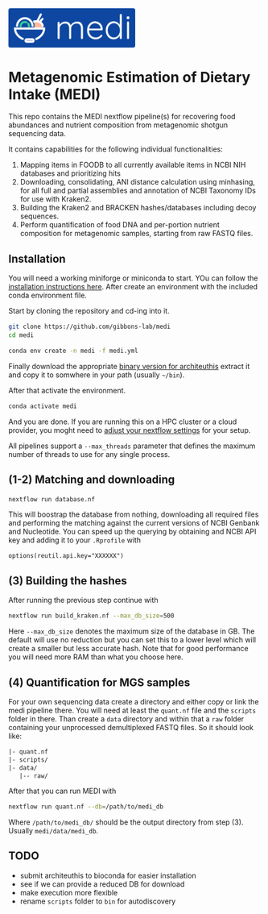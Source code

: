 <img src=".github/logo.png" width="50%">

# Metagenomic Estimation of Dietary Intake (MEDI)

This repo contains the MEDI nextflow pipeline(s) for recovering food abundances and
nutrient composition from metagenomic shotgun sequencing data.

It contains capabilities for the following individual functionalities:

1. Mapping items in FOODB to all currently available items in NCBI NIH databases and
   prioritizing hits
2. Downloading, consolidating, ANI distance calculation using minhasing, for all full and
   partial assemblies and annotation of  NCBI Taxonomy IDs for use with Kraken2.
3. Building the Kraken2 and BRACKEN hashes/databases including decoy sequences.
4. Perform quantification of food DNA and per-portion nutrient composition for metagenomic
   samples, starting from raw FASTQ files.

## Installation

You will need a working miniforge or miniconda to start. YOu can follow the [installation
instructions here](https://github.com/conda-forge/miniforge?tab=readme-ov-file#install). After
create an environment with the included conda environment file.

Start by cloning the repository and cd-ing into it.

```bash
git clone https://github.com/gibbons-lab/medi
cd medi
```

```bash
conda env create -n medi -f medi.yml
```

Finally download the appropriate [binary version for architeuthis](https://github.com/cdiener/architeuthis/releases/tag/0.1.2)
extract it and copy it to somwhere in your path (usually `~/bin`).

After that activate the environment.

```bash
conda activate medi
```

And you are done. If you are running this on a HPC cluster or a cloud provider, you
moght need to [adjust your nextflow settings](https://www.nextflow.io/docs/latest/config.html#config-scopes) for your setup.

All pipelines support a `--max_threads` parameter that defines the maximum number of threads
to use for any single process.

## (1-2) Matching and downloading

```bash
nextflow run database.nf
```

This will boostrap the database from nothing, downloading all required files and performing
the matching against the current versions of NCBI Genbank and Nucleotide. You can speed up the
querying by obtaining and NCBI API key and adding it to your `.Rprofile` with

```text
options(reutil.api.key="XXXXXX")
```

## (3) Building the hashes

After running the previous step continue with

```bash
nextflow run build_kraken.nf --max_db_size=500
```

Here `--max_db_size` denotes the maximum size of the database in GB. The default
will use no reduction but you can set this to a lower level which will create a
smaller but less accurate hash. Note that for good performance you will need more
RAM than what you choose here.

## (4) Quantification for MGS samples

For your own sequencing data create a directory and either copy or link the medi
pipeline there. You will need at least the `quant.nf` file and the `scripts` folder in there.
Than create a `data` directory and within that a `raw` folder containing your unprocessed
demultiplexed FASTQ files. So it should look like:

```text
|- quant.nf
|- scripts/
|- data/
   |-- raw/
```

After that you can run MEDI with

```bash
nextflow run quant.nf --db=/path/to/medi_db
```

Where `/path/to/medi_db/` should be the output directory from step (3). Usually `medi/data/medi_db`.

## TODO

- submit architeuthis to bioconda for easier installation
- see if we can provide a reduced DB for download
- make execution more flexible
- rename `scripts` folder to `bin` for autodiscovery